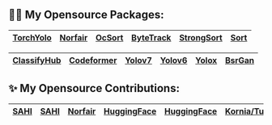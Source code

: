 ## :sauna_man: My Opensource Packages:
|[TorchYolo](https://github.com/kadirnar/torchyolo) | [Norfair](https://github.com/kadirnar/Norfair-Track) | [OcSort](https://github.com/kadirnar/ocsort-pip) |[ByteTrack](https://github.com/kadirnar/bytetrack-pip) | [StrongSort](https://github.com/kadirnar/strongsort-pip) | [Sort](https://github.com/kadirnar/sort-pip) | 
| -- | -- | -- | -- | -- | -- | 


| [ClassifyHub](https://github.com/kadirnar/classifyhub) |  [Codeformer](https://github.com/kadirnar/codeformer-pip) |[Yolov7](https://github.com/kadirnar/yolov7-pip) | [Yolov6](https://github.com/kadirnar/yolov6-pip) | [Yolox](https://github.com/kadirnar/yolox-pip) |[BsrGan](https://github.com/kadirnar/bsrgan-pip)
| -- | -- | -- | -- | -- |-- |

## ✨ My Opensource Contributions:
|[SAHI](https://github.com/obss/sahi/pull/486) | [SAHI](https://github.com/obss/sahi/pull/322) | [Norfair](https://github.com/tryolabs/norfair/pull/147) | [HuggingFace](https://github.com/huggingface/evaluate/pull/275) | [HuggingFace](https://github.com/huggingface/hub-docs/pull/639) |[Kornia/Tutorials](https://github.com/kornia/tutorials/pull/33) | [Kornia](https://github.com/kornia/kornia/pull/1871) | [Yolov7](https://github.com/WongKinYiu/yolov7/pull/423) |
| -- | -- | -- | -- | -- | -- | -- | -- |
